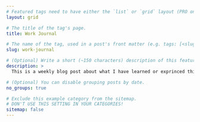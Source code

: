 ```yaml
---
# Featured tags need to have either the `list` or `grid` layout (PRO only).
layout: grid

# The title of the tag's page.
title: Work Journal

# The name of the tag, used in a post's front matter (e.g. tags: [<slug>]).
slug: work-journal

# (Optional) Write a short (~150 characters) description of this featured tag.
description: >
  This is a weekly blog post about what I have learned or exprinced this week in software development

# (Optional) You can disable grouping posts by date.
no_groups: true

# Exclude this example category from the sitemap.
# DON'T USE THIS SETTING IN YOUR CATEGORIES!
sitemap: false
---
```

